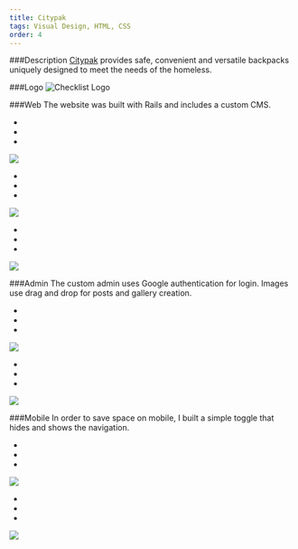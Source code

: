 ```yaml
---
title: Citypak
tags: Visual Design, HTML, CSS
order: 4
---
```


###Description
[Citypak](http://www.citypak.org) provides safe, convenient and versatile backpacks uniquely designed to meet the needs of the homeless.

###Logo
![Checklist Logo](/assets/images/work/citypak/citypak-logo.svg)

###Web
The website was built with Rails and includes a custom CMS.

<div class="chrome">
  <div class="chrome__header">
    <ul class="spotlights">
      <li class="spotlights__item"></li>
      <li class="spotlights__item"></li>
      <li class="spotlights__item"></li>
    </ul>
  </div>
  <div class="chrome__inner">
    <img src="/assets/images/work/citypak/citypak-desktop.png">
  </div>
</div>

<div class="chrome">
  <div class="chrome__header">
    <ul class="spotlights">
      <li class="spotlights__item"></li>
      <li class="spotlights__item"></li>
      <li class="spotlights__item"></li>
    </ul>
  </div>
  <div class="chrome__inner">
    <img src="/assets/images/work/citypak/citypak-about-desktop.png">
  </div>
</div>

<div class="chrome">
  <div class="chrome__header">
    <ul class="spotlights">
      <li class="spotlights__item"></li>
      <li class="spotlights__item"></li>
      <li class="spotlights__item"></li>
    </ul>
  </div>
  <div class="chrome__inner">
    <img src="/assets/images/work/citypak/citypak-branding-desktop.png">
  </div>
</div>

###Admin
The custom admin uses Google authentication for login. Images use drag and drop for posts and gallery creation.

<div class="chrome">
  <div class="chrome__header">
    <ul class="spotlights">
      <li class="spotlights__item"></li>
      <li class="spotlights__item"></li>
      <li class="spotlights__item"></li>
    </ul>
  </div>
  <div class="chrome__inner">
    <img src="/assets/images/work/citypak/citypak-admin-posts.png">
  </div>
</div>

<div class="chrome">
  <div class="chrome__header">
    <ul class="spotlights">
      <li class="spotlights__item"></li>
      <li class="spotlights__item"></li>
      <li class="spotlights__item"></li>
    </ul>
  </div>
  <div class="chrome__inner">
    <img src="/assets/images/work/citypak/citypak-admin-gallery.png">
  </div>
</div>

###Mobile
In order to save space on mobile, I built a simple toggle that hides and shows the navigation.

<div class="chrome chrome--mobile">
  <div class="chrome__header">
    <ul class="spotlights">
      <li class="spotlights__item"></li>
      <li class="spotlights__item"></li>
      <li class="spotlights__item"></li>
    </ul>
  </div>
  <div class="chrome__inner">
    <img src="/assets/images/work/citypak/citypak-home-mobile.png">
  </div>
</div>

<div class="chrome chrome--mobile">
  <div class="chrome__header">
    <ul class="spotlights">
      <li class="spotlights__item"></li>
      <li class="spotlights__item"></li>
      <li class="spotlights__item"></li>
    </ul>
  </div>
  <div class="chrome__inner">
    <img src="/assets/images/work/citypak/citypak-navigation-mobile.png">
  </div>
</div>
